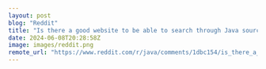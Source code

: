 ```yaml
---
layout: post
blog: "Reddit"
title: "Is there a good website to be able to search through Java source code?"
date: 2024-06-08T20:28:58Z
image: images/reddit.png
remote_url: "https://www.reddit.com/r/java/comments/1dbc154/is_there_a_good_website_to_be_able_to_search/"
---
```

